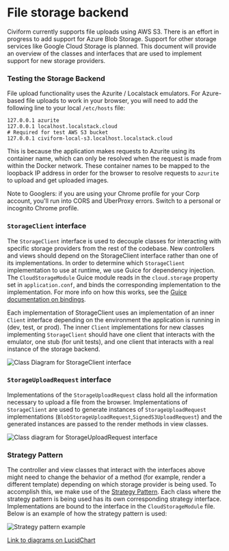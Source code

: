 # File storage backend

Civiform currently supports file uploads using AWS S3. There is an effort in progress to add support for Azure Blob Storage. Support for other storage services like Google Cloud Storage is planned. This document will provide an overview of the classes and interfaces that are used to implement support for new storage providers.

### Testing the Storage Backend

File upload functionality uses the Azurite / Localstack emulators. For Azure-based file uploads to work in your browser, you will need to add the following line to your local `/etc/hosts` file:

```
127.0.0.1 azurite
127.0.0.1 localhost.localstack.cloud
# Required for test AWS S3 bucket
127.0.0.1 civiform-local-s3.localhost.localstack.cloud
```

This is because the application makes requests to Azurite using its container name, which can only be resolved when the request is made from within the Docker network. These container names to be mapped to the loopback IP address in order for the browser to resolve requests to `azurite` to upload and get uploaded images.

Note to Googlers: if you are using your Chrome profile for your Corp account, you'll run into CORS and UberProxy errors. Switch to a personal or incognito Chrome profile.

### `StorageClient` interface

The `StorageClient` interface is used to decouple classes for interacting with specific storage providers from the rest of the codebase. New controllers and views should depend on the StorageClient interface rather than one of its implementations. In order to determine which `StorageClient` implementation to use at runtime, we use Guice for dependency injection. The `CloudStorageModule` Guice module reads in the `cloud.storage` property set in `application.conf`, and binds the corresponding implementation to the implementation. For more info on how this works, see the [Guice documentation on bindings](https://github.com/google/guice/wiki/Bindings).

Each implementation of StorageClient uses an implementation of an inner `Client` interface depending on the environment the application is running in (dev, test, or prod). The inner `Client` implementations for new classes implementing `StorageClient` should have one client that interacts with the emulator, one stub (for unit tests), and one client that interacts with a real instance of the storage backend.

![Class Diagram for StorageClient interface](https://lucid.app/publicSegments/view/9fec58c4-7096-4e78-a453-fbbd4dd813a0/image.png)

### `StorageUploadRequest` interface

Implementations of the `StorageUploadRequest` class hold all the information necessary to upload a file from the browser. Implementations of `StorageClient` are used to generate instances of `StorageUploadRequest` implementations (`BlobStorageUploadRequest`,`SignedS3UploadRequest`) and the generated instances are passed to the render methods in view classes.

![Class diagram for StorageUploadRequest interface](https://lucid.app/publicSegments/view/ad86fe39-a028-46fb-bce8-114a738fea42/image.png)

### Strategy Pattern

The controller and view classes that interact with the interfaces above might need to change the behavior of a method (for example, render a different template) depending on which storage provider is being used. To accomplish this, we make use of the [Strategy Pattern](https://en.wikipedia.org/wiki/Strategy\_pattern). Each class where the strategy pattern is being used has its own corresponding strategy interface. Implementations are bound to the interface in the `CloudStorageModule` file. Below is an example of how the strategy pattern is used:

![Strategy pattern example](https://lucid.app/publicSegments/view/fa4e6623-7e59-46ad-bd57-520649ee3cf9/image.png)

[Link to diagrams on LucidChart](https://lucid.app/lucidchart/7c543f7a-1e4f-4908-ad91-8193e4cc0f2b/edit?invitationId=inv\_483bd661-baca-43a0-a760-33206fc128e9)
